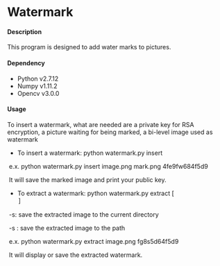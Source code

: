 # Watermark

#### Description

This program is designed to add water marks to pictures.  

#### Dependency

- Python v2.7.12
- Numpy v1.11.2
- Opencv v3.0.0

#### Usage

To insert a watermark, what are needed are a private key for RSA encryption, a picture waiting for being marked, a bi-level image used as watermark



- To insert a watermark: python watermark.py insert <origin image fliename> <mark image filename> <privateKey>

​	e.x. python watermark.py insert image.png mark.png 4fe9fw684f5d9

​	It will save the marked image and print your public key. 

- To extract a watermark: python watermark.py extract <fliename> <publicKey> [<option> <path>]

​	-s: save the extracted image to the current directory

​	-s <path>: save the extracted image to the path	

​	e.x. python watermark.py extract image.png fg8s5d64f5d9

​	It will display or save the extracted watermark.